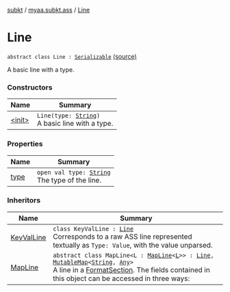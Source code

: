 [subkt](../../index.md) / [myaa.subkt.ass](../index.md) / [Line](./index.md)

# Line

`abstract class Line : `[`Serializable`](https://docs.oracle.com/javase/9/docs/api/java/io/Serializable.html) [(source)](https://github.com/Myaamori/SubKt/blob/0.1.8/src/main/kotlin/myaa/subkt/ass/parser.kt#L244)

A basic line with a type.

### Constructors

| Name | Summary |
|---|---|
| [&lt;init&gt;](-init-.md) | `Line(type: `[`String`](https://kotlinlang.org/api/latest/jvm/stdlib/kotlin/-string/index.html)`)`<br>A basic line with a type. |

### Properties

| Name | Summary |
|---|---|
| [type](type.md) | `open val type: `[`String`](https://kotlinlang.org/api/latest/jvm/stdlib/kotlin/-string/index.html)<br>The type of the line. |

### Inheritors

| Name | Summary |
|---|---|
| [KeyValLine](../-key-val-line/index.md) | `class KeyValLine : `[`Line`](./index.md)<br>Corresponds to a raw ASS line represented textually as `Type: Value`, with the value unparsed. |
| [MapLine](../-map-line/index.md) | `abstract class MapLine<L : `[`MapLine`](../-map-line/index.md)`<`[`L`](../-map-line/index.md#L)`>> : `[`Line`](./index.md)`, `[`MutableMap`](https://kotlinlang.org/api/latest/jvm/stdlib/kotlin.collections/-mutable-map/index.html)`<`[`String`](https://kotlinlang.org/api/latest/jvm/stdlib/kotlin/-string/index.html)`, `[`Any`](https://kotlinlang.org/api/latest/jvm/stdlib/kotlin/-any/index.html)`>`<br>A line in a [FormatSection](../-format-section/index.md). The fields contained in this object can be accessed in three ways: |
